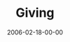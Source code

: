 ---
layout: message
category: message
series: "Full Contact Life"
title: "Giving"
date: 2006-02-18-00-00
message_id: 81
sc-permalink-url: ""
audio: "http://s3.amazonaws.com/crossroads-media/messages/audio/Full_Contact_Life_07_02-19-06_Giving.mp3"
audio-duration: ":"
tag: 
 - money
 - generosity
 - giving
 - tithing
 - investing
 - miracle
 - tome
explicit: false
---